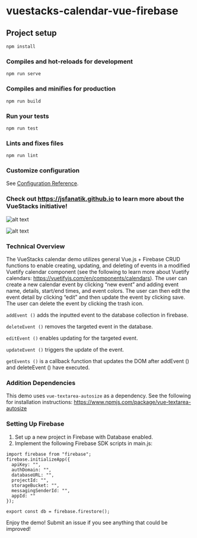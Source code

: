 # vuestacks-calendar-vue-firebase

## Project setup
```
npm install
```

### Compiles and hot-reloads for development
```
npm run serve
```

### Compiles and minifies for production
```
npm run build
```

### Run your tests
```
npm run test
```

### Lints and fixes files
```
npm run lint
```

### Customize configuration
See [Configuration Reference](https://cli.vuejs.org/config/).

### Check out https://jsfanatik.github.io to learn more about the VueStacks initiative!

![alt text](https://raw.githubusercontent.com/jsfanatik/jsfanatik.github.io/master/assets/cal-screen.JPG)

![alt text](https://raw.githubusercontent.com/jsfanatik/jsfanatik.github.io/master/assets/cal-screen4.JPG)

### Technical Overview

The VueStacks calendar demo utilizes general Vue.js + Firebase CRUD functions to enable creating, updating, and deleting of events in a modified Vuetify calendar component (see the following to learn more about Vuetify calendars: https://vuetifyjs.com/en/components/calendars). The user can create a new calendar event by clicking “new event” and adding event name, details, start/end times, and event colors. The user can then edit the event detail by clicking “edit” and then update the event by clicking save. The user can delete the event by clicking the trash icon.

```addEvent ()``` adds the inputted event to the database collection in firebase.

```deleteEvent ()``` removes the targeted event in the database.

```editEvent ()``` enables updating for the targeted event.

```updateEvent ()``` triggers the update of the event. 

```getEvents ()``` is a callback function that updates the DOM after addEvent () and deleteEvent () have executed. 

### Addition Dependencies

This demo uses ```vue-textarea-autosize``` as a dependency. See the following for installation instructions: https://www.npmjs.com/package/vue-textarea-autosize

### Setting Up Firebase

1. Set up a new project in Firebase with Database enabled.
2. Implement the following Firebase SDK scripts in main.js:

```
import firebase from "firebase";
firebase.initializeApp({
  apiKey: "",
  authDomain: "",
  databaseURL: "",
  projectId: "",
  storageBucket: "",
  messagingSenderId: "",
  appId: ""
});

export const db = firebase.firestore();
```
Enjoy the demo! Submit an issue if you see anything that could be improved!
